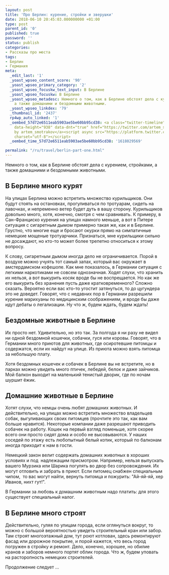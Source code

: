 ```yaml
---
layout: post
title: 'Про Берлин: курение, стройки и зверушки'
date: 2018-06-10 20:45:03.000000000 +01:00
type: post
parent_id: '0'
published: true
password: ''
status: publish
categories:
- Рассказы про места
tags:
- Берлин
- Германия
meta:
  _edit_last: '1'
  _yoast_wpseo_content_score: '90'
  _yoast_wpseo_primary_category: '2'
  _yoast_wpseo_focuskw_text_input: В Берлине
  _yoast_wpseo_focuskw: В Берлине
  _yoast_wpseo_metadesc: Немного о том, как в Берлине обстоят дела с курением, стройками,
    а также домашними и бездомными животными.
  _yoast_wpseo_linkdex: '79'
  _thumbnail_id: '2437'
  rp4wp_auto_linked: '1'
  _oembed_57d72e6511eab5903ae5be60bb95cd38: <a class="twitter-timeline" data-width="625"
    data-height="938" data-dnt="true" href="https://twitter.com/artem_smotrakov?ref_src=twsrc%5Etfw">Tweets
    by artem_smotrakov</a><script async src="https://platform.twitter.com/widgets.js"
    charset="utf-8"></script>
  _oembed_time_57d72e6511eab5903ae5be60bb95cd38: '1618029569'

permalink: "/ru/travel/berlin-part-one.html"
---
```

Немного о том, как в Берлине обстоят дела с курением, стройками, а также домашними и бездомными животными.



## В Берлине много курят

На улицах Берлина можно встретить множество курильщиков. Они будут стоять на остановках, прогуливаться по тротуарам, сидеть на лавочках, и непременно ветер будет дуть в вашу сторону. Курильщиков довольно много, хотя, конечно, смотря с чем сравнивать. К примеру, в Сан-Франциско курения на улицах намного меньше, а вот в Питере ситуация с сигаретным дымом примерно такая же, как и в Берлине. Грустно, что многие еще и бросают окурки прямо на симпатичные немецкие мощеные тротуарчики. Признаться, мне курильщики сильно не досаждают, но кто-то может более трепетно относиться к этому вопросу.

К слову, сигаретным дымом иногда дело не ограничивается. Порой в воздухе можно учуять тот самый запах, который вас окружает в амстердамском кофешопе. Как мне показалось, в Германии ситуация с легкими наркотиками не совсем однозначная. Ходят слухи, что хранить их нельзя, а вот выкурить косяк вроде бы не воспрещается. Но как же его выкурить без хранения пусть даже кратковременного? Сложно сказать. Вероятно если вас кто-то угостит затянуться, то до цугундера это не доведет. Говорят, что с недавних пор в Германии разрешили курение марихуаны по медицинским соображениям, и вроде бы даже идут дебаты о легализации. Ну что ж, будем ждать, будем ждать!

## Бездомные животные в Берлине

Их просто нет. Удивительно, но это так. За полгода я ни разу не видел ни одной бездомной кошечки, собачки, гуся или коровы. Говорят, что в Германии много приютов для животных, где осиротевшие питомцы и содержатся, если их найдут на улице. Из приюта можно взять питомца за небольшую плату.

Хотя бездомных кошечек и собачек в Берлине вы не встретите, но в парках можно увидеть много птичек, лебедей, белок и даже зайчиков. Мой балкон выходит на маленький тенистый дворик, где по ночам шуршит ёжик.

## Домашние животные в Берлине

Хотят слухи, что немцы очень любят домашних животных. И действительно, на улицах можно встретить множество владельцев собак, выгуливающих своих питомцев (прочтите это так, как вам больше нравится). Некоторые компании даже разрешают приводить собачек на работу. Кошек на первый взгляд поменьше, хотя скорее всего они просто сидят дома и особо не высовываются. У наших соседей по этажу есть любопытный белый котик, который по балконам иногда приходит к нам в гости.

Немецкий закон велит содержать домашних животных в хороших условиях и под&nbsp; надлежащим присмотром. Например, нельзя выпускать вашего Мурзика или Шарика погулять во двор без сопровождения. Их могут отловить и забрать в приют. Если питомец снабжен специальным чипом,&nbsp; то вас могут найти, вернуть питомца и пожурить: "Ай-яй-яй, хер Иванов, нихт гут!".

В Германии за любовь к домашним животным надо платить: для этого существует специальный налог.

## В Берлине много строят

Действительно, гуляя по улицам города, если оглянуться вокруг, то можно с большой вероятностью увидеть строительный кран или забор. Там строят многоэтажный дом, тут роют котлован, здесь ремонтируют фасад или дорожное покрытие, и порой кажется, что весь город погружен в стройку и ремонт. Дело, конечно, хорошее, но обилие кранов и заборов немного портят облик города. Что ж, будем уповать на расторопность немецких строителей.

Продолжение следует ...

&nbsp;

&nbsp;

